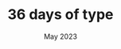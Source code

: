 ---
slug: 36days
title: "36 days of type"
description: >
  This is a personal project I created for the 2023 edition of 36 Days of Type. For this project, my goal was to give each letter a distinctive appearance by experimenting with vertex and fragment shaders, which provided a valuable learning experience as I became familiar with GLSL.
stack:
  - GLSL
  - Next js
  - Web Gl
  - Three js
links:
  - name: Github
    link: https://kolark.github.io/36daysoftype/
img: "36days.jpg"
date: "May 2023"

draft: true
---